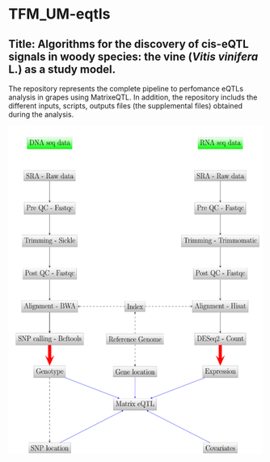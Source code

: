 # TFM_UM-eqtls
## Title: Algorithms for the discovery of cis-eQTL signals in woody species: the vine (*Vitis vinifera* L.) as a study model.


The repository represents the complete pipeline to perfomance eQTLs analysis in grapes using MatrixeQTL. In addition, the repository includs the different inputs, scripts, outputs files (the supplemental files) obtained during the analysis.


![Screenshot](/Figures/generalpipeline.png)




